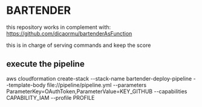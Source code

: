 # BARTENDER

this repository works in complement with: https://github.com/dicaormu/bartenderAsFunction

this is in charge of serving commands and keep the score

## execute the pipeline

aws cloudformation create-stack --stack-name bartender-deploy-pipeline --template-body file://pipeline/pipeline.yml --parameters ParameterKey=OAuthToken,ParameterValue=KEY_GITHUB  --capabilities CAPABILITY_IAM --profile PROFILE


